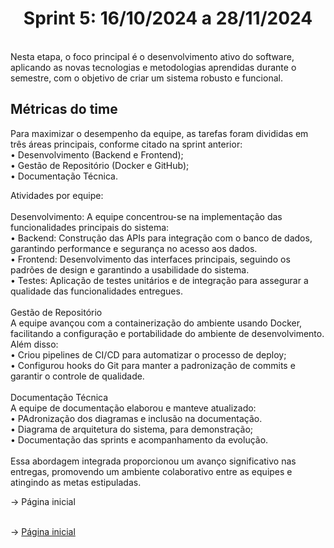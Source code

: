 <span id="topo"> <h1 align="center">Sprint 5: 16/10/2024 a 28/11/2024</h1>
<br>
Nesta etapa, o foco principal é o desenvolvimento ativo do software, aplicando as novas tecnologias e metodologias aprendidas durante o semestre, com o objetivo de criar um sistema robusto e funcional.

<span id="metricas">
    
## Métricas do time
Para maximizar o desempenho da equipe, as tarefas foram divididas em três áreas principais, conforme citado na sprint anterior:
<br>
• Desenvolvimento (Backend e Frontend);
<br>
• Gestão de Repositório (Docker e GitHub);
<br>
• Documentação Técnica.
<br>

Atividades por equipe:
<br>
<br>
Desenvolvimento: A equipe concentrou-se na implementação das funcionalidades principais do sistema:
<br>
• Backend: Construção das APIs para integração com o banco de dados, garantindo performance e segurança no acesso aos dados.
<br>
• Frontend: Desenvolvimento das interfaces principais, seguindo os padrões de design e garantindo a usabilidade do sistema.
<br>
• Testes: Aplicação de testes unitários e de integração para assegurar a qualidade das funcionalidades entregues.
<br>
<br>
Gestão de Repositório
<br>
A equipe avançou com a containerização do ambiente usando Docker, facilitando a configuração e portabilidade do ambiente de desenvolvimento. Além disso:
<br>
• Criou pipelines de CI/CD para automatizar o processo de deploy;
<br>
• Configurou hooks do Git para manter a padronização de commits e garantir o controle de qualidade.
<br>
<br>
Documentação Técnica
<br>
A equipe de documentação elaborou e manteve atualizado:
<br>
• PAdronização dos diagramas e inclusão na documentação.
<br>
• Diagrama de arquitetura do sistema, para demonstração;
<br>
• Documentação das sprints e acompanhamento da evolução.
<br>
<br>
Essa abordagem integrada proporcionou um avanço significativo nas entregas, promovendo um ambiente colaborativo entre as equipes e atingindo as metas estipuladas.

<div align="center">


</div>
→ Página inicial


<br>
<br>

→ [Página inicial](https://github.com/marcusvsbarros/readMeTest/blob/main/README.md)
